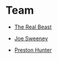 # Team

- [The Real Beast](http://thebeast.me/about/) 

- [Joe Sweeney](https://github.com/BigJoeS)

- [Preston Hunter](https://www.upwork.com/users/~012ab645e1d96a5c7f)
